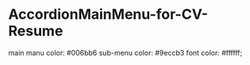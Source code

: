 # AccordionMainMenu-for-CV-Resume
main manu color: #006bb6
sub-menu color: #9eccb3
font color: #ffffff;
